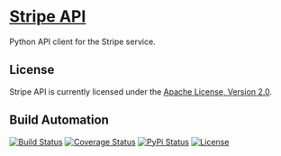 # [Stripe API](http://stripe-api.hive.pt)

Python API client for the Stripe service.

## License

Stripe API is currently licensed under the [Apache License, Version 2.0](http://www.apache.org/licenses/).

## Build Automation

[![Build Status](https://app.travis-ci.com/hivesolutions/stripe_api.svg?branch=master)](https://travis-ci.com/github/hivesolutions/stripe_api)
[![Coverage Status](https://coveralls.io/repos/hivesolutions/stripe_api/badge.svg?branch=master)](https://coveralls.io/r/hivesolutions/stripe_api?branch=master)
[![PyPi Status](https://img.shields.io/pypi/v/stripe_api.svg)](https://pypi.python.org/pypi/stripe_api)
[![License](https://img.shields.io/badge/license-Apache%202.0-blue.svg)](https://www.apache.org/licenses/)
